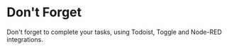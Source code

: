 # Don't Forget

Don't forget to complete your tasks, using Todoist, Toggle and Node-RED integrations.
